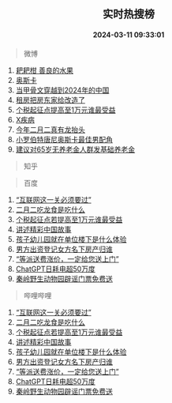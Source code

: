 <div align="center"><h2>实时热搜榜</h2><h4>2024-03-11 09:33:01</h4></div>

> 微博  

1. [耙耙柑 善良的水果](https://s.weibo.com/weibo?q=%E8%80%99%E8%80%99%E6%9F%91%20%E5%96%84%E8%89%AF%E7%9A%84%E6%B0%B4%E6%9E%9C&t=31&band_rank=1&Refer=top)<br />
2. [奥斯卡](https://s.weibo.com/weibo?q=%E5%A5%A5%E6%96%AF%E5%8D%A1&t=31&band_rank=2&Refer=top)<br />
3. [当甲骨文穿越到2024年的中国](https://s.weibo.com/weibo?q=%23%E5%BD%93%E7%94%B2%E9%AA%A8%E6%96%87%E7%A9%BF%E8%B6%8A%E5%88%B02024%E5%B9%B4%E7%9A%84%E4%B8%AD%E5%9B%BD%23&t=31&band_rank=3&Refer=top)<br />
4. [租房把房东家给改造了](https://s.weibo.com/weibo?q=%23%E7%A7%9F%E6%88%BF%E6%8A%8A%E6%88%BF%E4%B8%9C%E5%AE%B6%E7%BB%99%E6%94%B9%E9%80%A0%E4%BA%86%23&t=31&band_rank=4&Refer=top)<br />
5. [个税起征点提高至1万元谁最受益](https://s.weibo.com/weibo?q=%23%E4%B8%AA%E7%A8%8E%E8%B5%B7%E5%BE%81%E7%82%B9%E6%8F%90%E9%AB%98%E8%87%B31%E4%B8%87%E5%85%83%E8%B0%81%E6%9C%80%E5%8F%97%E7%9B%8A%23&t=31&band_rank=5&Refer=top)<br />
6. [X疾病](https://s.weibo.com/weibo?q=X%E7%96%BE%E7%97%85&t=31&band_rank=6&Refer=top)<br />
7. [今年二月二真有龙抬头](https://s.weibo.com/weibo?q=%23%E4%BB%8A%E5%B9%B4%E4%BA%8C%E6%9C%88%E4%BA%8C%E7%9C%9F%E6%9C%89%E9%BE%99%E6%8A%AC%E5%A4%B4%23&t=31&band_rank=7&Refer=top)<br />
8. [小罗伯特唐尼奥斯卡最佳男配角](https://s.weibo.com/weibo?q=%23%E5%B0%8F%E7%BD%97%E4%BC%AF%E7%89%B9%E5%94%90%E5%B0%BC%E5%A5%A5%E6%96%AF%E5%8D%A1%E6%9C%80%E4%BD%B3%E7%94%B7%E9%85%8D%E8%A7%92%23&t=31&band_rank=8&Refer=top)<br />
9. [建议对65岁无养老金人群发基础养老金](https://s.weibo.com/weibo?q=%23%E5%BB%BA%E8%AE%AE%E5%AF%B965%E5%B2%81%E6%97%A0%E5%85%BB%E8%80%81%E9%87%91%E4%BA%BA%E7%BE%A4%E5%8F%91%E5%9F%BA%E7%A1%80%E5%85%BB%E8%80%81%E9%87%91%23&t=31&band_rank=9&Refer=top)<br />

> 知乎  


> 百度  

1. [“互联网这一关必须要过”](https://www.baidu.com/s?wd=%E2%80%9C%E4%BA%92%E8%81%94%E7%BD%91%E8%BF%99%E4%B8%80%E5%85%B3%E5%BF%85%E9%A1%BB%E8%A6%81%E8%BF%87%E2%80%9D&sa=fyb_news&rsv_dl=fyb_news)<br />
2. [二月二吃龙食是吃什么](https://www.baidu.com/s?wd=%E4%BA%8C%E6%9C%88%E4%BA%8C%E5%90%83%E9%BE%99%E9%A3%9F%E6%98%AF%E5%90%83%E4%BB%80%E4%B9%88&sa=fyb_news&rsv_dl=fyb_news)<br />
3. [个税起征点若提高至1万元谁最受益](https://www.baidu.com/s?wd=%E4%B8%AA%E7%A8%8E%E8%B5%B7%E5%BE%81%E7%82%B9%E8%8B%A5%E6%8F%90%E9%AB%98%E8%87%B31%E4%B8%87%E5%85%83%E8%B0%81%E6%9C%80%E5%8F%97%E7%9B%8A&sa=fyb_news&rsv_dl=fyb_news)<br />
4. [讲述精彩中国故事](https://www.baidu.com/s?wd=%E8%AE%B2%E8%BF%B0%E7%B2%BE%E5%BD%A9%E4%B8%AD%E5%9B%BD%E6%95%85%E4%BA%8B&sa=fyb_news&rsv_dl=fyb_news)<br />
5. [孩子幼儿园就在单位楼下是什么体验](https://www.baidu.com/s?wd=%E5%AD%A9%E5%AD%90%E5%B9%BC%E5%84%BF%E5%9B%AD%E5%B0%B1%E5%9C%A8%E5%8D%95%E4%BD%8D%E6%A5%BC%E4%B8%8B%E6%98%AF%E4%BB%80%E4%B9%88%E4%BD%93%E9%AA%8C&sa=fyb_news&rsv_dl=fyb_news)<br />
6. [男方出资登记女方名下房产归谁](https://www.baidu.com/s?wd=%E7%94%B7%E6%96%B9%E5%87%BA%E8%B5%84%E7%99%BB%E8%AE%B0%E5%A5%B3%E6%96%B9%E5%90%8D%E4%B8%8B%E6%88%BF%E4%BA%A7%E5%BD%92%E8%B0%81&sa=fyb_news&rsv_dl=fyb_news)<br />
7. [“等派送费涨价，一定给您送上门”](https://www.baidu.com/s?wd=%E2%80%9C%E7%AD%89%E6%B4%BE%E9%80%81%E8%B4%B9%E6%B6%A8%E4%BB%B7%EF%BC%8C%E4%B8%80%E5%AE%9A%E7%BB%99%E6%82%A8%E9%80%81%E4%B8%8A%E9%97%A8%E2%80%9D&sa=fyb_news&rsv_dl=fyb_news)<br />
8. [ChatGPT日耗电超50万度](https://www.baidu.com/s?wd=ChatGPT%E6%97%A5%E8%80%97%E7%94%B5%E8%B6%8550%E4%B8%87%E5%BA%A6&sa=fyb_news&rsv_dl=fyb_news)<br />
9. [秦岭野生动物园辟谣门票免费送](https://www.baidu.com/s?wd=%E7%A7%A6%E5%B2%AD%E9%87%8E%E7%94%9F%E5%8A%A8%E7%89%A9%E5%9B%AD%E8%BE%9F%E8%B0%A3%E9%97%A8%E7%A5%A8%E5%85%8D%E8%B4%B9%E9%80%81&sa=fyb_news&rsv_dl=fyb_news)<br />

> 哔哩哔哩  

1. [“互联网这一关必须要过”](https://www.baidu.com/s?wd=%E2%80%9C%E4%BA%92%E8%81%94%E7%BD%91%E8%BF%99%E4%B8%80%E5%85%B3%E5%BF%85%E9%A1%BB%E8%A6%81%E8%BF%87%E2%80%9D&sa=fyb_news&rsv_dl=fyb_news)<br />
2. [二月二吃龙食是吃什么](https://www.baidu.com/s?wd=%E4%BA%8C%E6%9C%88%E4%BA%8C%E5%90%83%E9%BE%99%E9%A3%9F%E6%98%AF%E5%90%83%E4%BB%80%E4%B9%88&sa=fyb_news&rsv_dl=fyb_news)<br />
3. [个税起征点若提高至1万元谁最受益](https://www.baidu.com/s?wd=%E4%B8%AA%E7%A8%8E%E8%B5%B7%E5%BE%81%E7%82%B9%E8%8B%A5%E6%8F%90%E9%AB%98%E8%87%B31%E4%B8%87%E5%85%83%E8%B0%81%E6%9C%80%E5%8F%97%E7%9B%8A&sa=fyb_news&rsv_dl=fyb_news)<br />
4. [讲述精彩中国故事](https://www.baidu.com/s?wd=%E8%AE%B2%E8%BF%B0%E7%B2%BE%E5%BD%A9%E4%B8%AD%E5%9B%BD%E6%95%85%E4%BA%8B&sa=fyb_news&rsv_dl=fyb_news)<br />
5. [孩子幼儿园就在单位楼下是什么体验](https://www.baidu.com/s?wd=%E5%AD%A9%E5%AD%90%E5%B9%BC%E5%84%BF%E5%9B%AD%E5%B0%B1%E5%9C%A8%E5%8D%95%E4%BD%8D%E6%A5%BC%E4%B8%8B%E6%98%AF%E4%BB%80%E4%B9%88%E4%BD%93%E9%AA%8C&sa=fyb_news&rsv_dl=fyb_news)<br />
6. [男方出资登记女方名下房产归谁](https://www.baidu.com/s?wd=%E7%94%B7%E6%96%B9%E5%87%BA%E8%B5%84%E7%99%BB%E8%AE%B0%E5%A5%B3%E6%96%B9%E5%90%8D%E4%B8%8B%E6%88%BF%E4%BA%A7%E5%BD%92%E8%B0%81&sa=fyb_news&rsv_dl=fyb_news)<br />
7. [“等派送费涨价，一定给您送上门”](https://www.baidu.com/s?wd=%E2%80%9C%E7%AD%89%E6%B4%BE%E9%80%81%E8%B4%B9%E6%B6%A8%E4%BB%B7%EF%BC%8C%E4%B8%80%E5%AE%9A%E7%BB%99%E6%82%A8%E9%80%81%E4%B8%8A%E9%97%A8%E2%80%9D&sa=fyb_news&rsv_dl=fyb_news)<br />
8. [ChatGPT日耗电超50万度](https://www.baidu.com/s?wd=ChatGPT%E6%97%A5%E8%80%97%E7%94%B5%E8%B6%8550%E4%B8%87%E5%BA%A6&sa=fyb_news&rsv_dl=fyb_news)<br />
9. [秦岭野生动物园辟谣门票免费送](https://www.baidu.com/s?wd=%E7%A7%A6%E5%B2%AD%E9%87%8E%E7%94%9F%E5%8A%A8%E7%89%A9%E5%9B%AD%E8%BE%9F%E8%B0%A3%E9%97%A8%E7%A5%A8%E5%85%8D%E8%B4%B9%E9%80%81&sa=fyb_news&rsv_dl=fyb_news)<br />
